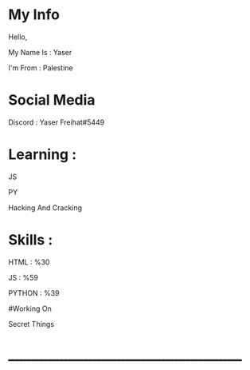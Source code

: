 # My Info

Hello, 

My Name Is : Yaser

I'm From : Palestine

# Social Media 

Discord : Yaser Freihat#5449

# Learning : 

JS 

PY 

Hacking And Cracking

# Skills : 

HTML : %30

JS : %59

PYTHON : %39

#Working On 

Secret Things 

# ـــــــــــــــــــــــــــــــــــــــــــــــــــــــــ
